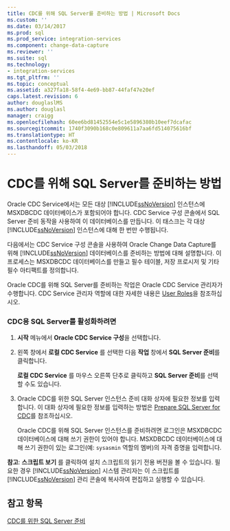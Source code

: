 ```yaml
---
title: CDC를 위해 SQL Server를 준비하는 방법 | Microsoft Docs
ms.custom: ''
ms.date: 03/14/2017
ms.prod: sql
ms.prod_service: integration-services
ms.component: change-data-capture
ms.reviewer: ''
ms.suite: sql
ms.technology:
- integration-services
ms.tgt_pltfrm: ''
ms.topic: conceptual
ms.assetid: a327fa18-58f4-4e69-bb87-44faf47e20ef
caps.latest.revision: 6
author: douglaslMS
ms.author: douglasl
manager: craigg
ms.openlocfilehash: 60ee6bd81452554e5c1e5896380b10eef7dcafac
ms.sourcegitcommit: 1740f3090b168c0e809611a7aa6fd514075616bf
ms.translationtype: HT
ms.contentlocale: ko-KR
ms.lasthandoff: 05/03/2018
---
```

# <a name="how-to-prepare-sql-server-for-cdc"></a>CDC를 위해 SQL Server를 준비하는 방법
  Oracle CDC Service에서는 모든 대상 [!INCLUDE[ssNoVersion](../../includes/ssnoversion-md.md)] 인스턴스에 MSXDBCDC 데이터베이스가 포함되어야 합니다. CDC Service 구성 콘솔에서 SQL Server 준비 동작을 사용하여 이 데이터베이스를 만듭니다. 이 태스크는 각 대상 [!INCLUDE[ssNoVersion](../../includes/ssnoversion-md.md)] 인스턴스에 대해 한 번만 수행됩니다.  
  
 다음에서는 CDC Service 구성 콘솔을 사용하여 Oracle Change Data Capture를 위해 [!INCLUDE[ssNoVersion](../../includes/ssnoversion-md.md)] 데이터베이스를 준비하는 방법에 대해 설명합니다. 이 프로세스는 MSXDBCDC 데이터베이스를 만들고 필수 테이블, 저장 프로시저 및 기타 필수 아티팩트를 정의합니다.  
  
 Oracle CDC를 위해 SQL Server를 준비하는 작업은 Oracle CDC Service 관리자가 수행합니다. CDC Service 관리자 역할에 대한 자세한 내용은 [User Roles](../../integration-services/change-data-capture/user-roles.md)을 참조하십시오.  
  
### <a name="to-enable-sql-server-for-cdc"></a>CDC용 SQL Server를 활성화하려면  
  
1.  **시작** 메뉴에서 **Oracle CDC Service 구성**을 선택합니다.  
  
2.  왼쪽 창에서 **로컬 CDC Service** 를 선택한 다음 **작업** 창에서 **SQL Server 준비**를 클릭합니다.  
  
     **로컬 CDC Service** 를 마우스 오른쪽 단추로 클릭하고 **SQL Server 준비**를 선택할 수도 있습니다.  
  
3.  Oracle CDC를 위한 SQL Server 인스턴스 준비 대화 상자에 필요한 정보를 입력합니다. 이 대화 상자에 필요한 정보를 입력하는 방법은 [Prepare SQL Server for CDC](../../integration-services/change-data-capture/prepare-sql-server-for-cdc.md)를 참조하십시오.  
  
     Oracle CDC를 위해 SQL Server 인스턴스를 준비하려면 로그인은 MSXDBCDC 데이터베이스에 대해 쓰기 권한이 있어야 합니다. MSXDBCDC 데이터베이스에 대해 쓰기 권한이 있는 로그인(예: `sysasmin` 역할의 멤버)의 자격 증명을 입력합니다.  
  
 **참고**: **스크립트 보기** 를 클릭하여 설치 스크립트의 읽기 전용 버전을 볼 수 있습니다. 필요한 경우 [!INCLUDE[ssNoVersion](../../includes/ssnoversion-md.md)] 시스템 관리자는 이 스크립트를 [!INCLUDE[ssNoVersion](../../includes/ssnoversion-md.md)] 관리 콘솔에 복사하여 편집하고 실행할 수 있습니다.  
  
## <a name="see-also"></a>참고 항목  
 [CDC를 위한 SQL Server 준비](../../integration-services/change-data-capture/prepare-sql-server-for-cdc.md)  
  
  
